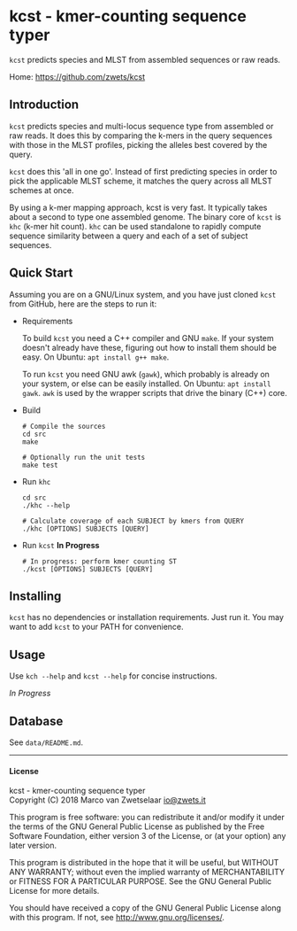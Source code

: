 # kcst - kmer-counting sequence typer

`kcst` predicts species and MLST from assembled sequences or raw reads.

Home: <https://github.com/zwets/kcst>


## Introduction

`kcst` predicts species and multi-locus sequence type from assembled or raw
reads.  It does this by comparing the k-mers in the query sequences with those
in the MLST profiles, picking the alleles best covered by the query.

`kcst` does this 'all in one go'.  Instead of first predicting species in
order to pick the applicable MLST scheme, it matches the query across all
MLST schemes at once.

By using a k-mer mapping approach, kcst is very fast.  It typically takes
about a second to type one assembled genome.  The binary core of `kcst` is
`khc` (k-mer hit count).  `khc` can be used standalone to rapidly compute
sequence similarity between a query and each of a set of subject sequences.
 

## Quick Start

Assuming you are on a GNU/Linux system, and you have just cloned `kcst` from
GitHub, here are the steps to run it:

* Requirements

  To build `kcst` you need a C++ compiler and GNU `make`.  If your system
  doesn't already have these, figuring out how to install them should be easy.
  On Ubuntu: `apt install g++ make`.

  To run `kcst` you need GNU awk (`gawk`), which probably is already on your
  system, or else can be easily installed.  On Ubuntu: `apt install gawk`.
  `awk` is used by the wrapper scripts that drive the binary (C++) core.

* Build

      # Compile the sources
      cd src
      make

      # Optionally run the unit tests
      make test

* Run `khc`

      cd src
      ./khc --help

      # Calculate coverage of each SUBJECT by kmers from QUERY
      ./khc [OPTIONS] SUBJECTS [QUERY]

* Run `kcst` **In Progress**
   
      # In progress: perform kmer counting ST
      ./kcst [OPTIONS] SUBJECTS [QUERY]


## Installing

`kcst` has no dependencies or installation requirements.  Just run it.
You may want to add `kcst` to your PATH for convenience.


## Usage

Use `kch --help` and `kcst --help` for concise instructions.

_In Progress_


## Database

See `data/README.md`.


---

#### License

kcst - kmer-counting sequence typer  
Copyright (C) 2018  Marco van Zwetselaar <io@zwets.it>

This program is free software: you can redistribute it and/or modify
it under the terms of the GNU General Public License as published by
the Free Software Foundation, either version 3 of the License, or
(at your option) any later version.

This program is distributed in the hope that it will be useful,
but WITHOUT ANY WARRANTY; without even the implied warranty of
MERCHANTABILITY or FITNESS FOR A PARTICULAR PURPOSE.  See the
GNU General Public License for more details.

You should have received a copy of the GNU General Public License
along with this program.  If not, see <http://www.gnu.org/licenses/>.

